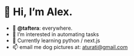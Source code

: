 # 👋 Hi, I’m Alex.
- 🔎 **@taftera**: everywhere.
- 👀 I’m interested in automating tasks
- 🌱 Currently learning python / next.js
- 📫 email me dog pictures at: aturati@gmail.com 
